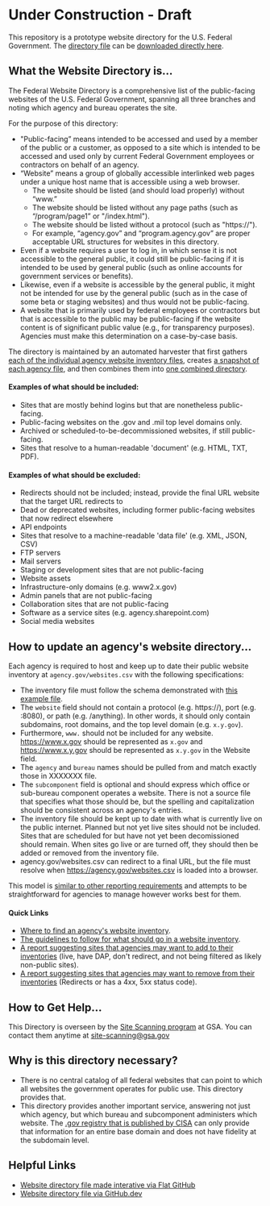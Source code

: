 # Under Construction - Draft

This repository is a prototype website directory for the U.S. Federal Government.  The [directory file](https://github.com/GSA/federal-website-directory/blob/main/us-government-website-directory.csv) can be [downloaded directly here](https://github.com/GSA/federal-website-directory/raw/main/us-government-website-directory.csv).  

## What the Website Directory is...

The Federal Website Directory is a comprehensive list of the public-facing websites of the U.S. Federal Government, spanning all three branches and noting which agency and bureau operates the site.  

For the purpose of this directory: 
- "Public-facing” means intended to be accessed and used by a member of the public or a customer, as opposed to a site which is intended to be accessed and used only by current Federal Government employees or contractors on behalf of an agency.
- “Website” means a group of globally accessible interlinked web pages under a unique host name that is accessible using a web browser.
  - The website should be listed (and should load properly) without “www.”
  - The website should be listed without any page paths (such as “/program/page1” or "/index.html").
  - The website should be listed without a protocol (such as "https://"). 
  - For example, “agency.gov” and “program.agency.gov” are proper acceptable URL structures for websites in this directory.
- Even if a website requires a user to log in, in which sense it is not accessible to the general public, it could still be public-facing if it is intended to be used by general public (such as online accounts for government services or benefits).
- Likewise, even if a website is accessible by the general public, it might not be intended for use by the general public (such as in the case of some beta or staging websites) and thus would not be public-facing.
- A website that is primarily used by federal employees or contractors but that is accessible to the public may be public-facing if the website content is of significant public value (e.g., for transparency purposes). Agencies must make this determination on a case-by-case basis.

The directory is maintained by an automated harvester that first gathers [each of the individual agency website inventory files](https://github.com/GSA/federal-website-directory/blob/main/builder/website_inventories.csv), creates [a snapshot of each agency file](https://github.com/GSA/federal-website-directory/tree/main/snapshots), and then combines them into [one combined directory](https://github.com/GSA/federal-website-directory/blob/main/us-government-website-directory.csv).  

#### Examples of what should be included:  
- Sites that are mostly behind logins but that are nonetheless public-facing. 
- Public-facing websites on the .gov and .mil top level domains only.
- Archived or scheduled-to-be-decommissioned websites, if still public-facing.
- Sites that resolve to a human-readable 'document' (e.g. HTML, TXT, PDF).

#### Examples of what should be excluded: 
- Redirects should not be included; instead, provide the final URL website that the target URL redirects to
- Dead or deprecated websites, including former public-facing websites that now redirect elsewhere
- API endpoints
- Sites that resolve to a machine-readable 'data file' (e.g. XML, JSON, CSV)
- FTP servers
- Mail servers
- Staging or development sites that are not public-facing
- Website assets
- Infrastructure-only domains (e.g. www2.x.gov)
- Admin panels that are not public-facing
- Collaboration sites that are not public-facing
- Software as a service sites (e.g. agency.sharepoint.com)
- Social media websites 


## How to update an agency's website directory...

Each agency is required to host and keep up to date their public website inventory at `agency.gov/websites.csv` with the following specifications: 

- The inventory file must follow the schema demonstrated with [this example file](https://github.com/GSA/federal-website-directory/blob/main/builder/example.csv).
- The `website` field should not contain a protocol (e.g. https://), port (e.g. :8080), or path (e.g. /anything).  In other words, it should only contain subdomains, root domains, and the top level domain (e.g. `x.y.gov`).
- Furthermore, `www.` should not be included for any website.  https://www.x.gov should be represented as `x.gov` and https://www.x.y.gov should be represented as `x.y.gov` in the Website field.  
- The `agency` and `bureau` names should be pulled from and match exactly those in XXXXXXX file.
- The `subcomponent` field is optional and should express which office or sub-bureau component operates a website. There is not a source file that specifies what those should be, but the spelling and capitalization should be consistent across an agency's entries.
- The inventory file should be kept up to date with what is currently live on the public internet.  Planned but not yet live sites should not be included.  Sites that are scheduled for but have not yet been decomissioned should remain.  When sites go live or are turned off, they should then be added or removed from the inventory file.
- agency.gov/websites.csv can redirect to a final URL, but the file must resolve when https://agency.gov/websites.csv is loaded into a browser.  

This model is [similar to other reporting requirements](https://github.com/GSA/site-scanning/issues/1104) and attempts to be straightforward for agencies to manage however works best for them.  

#### Quick Links
- [Where to find an agency's website inventory](https://github.com/GSA/federal-website-directory/blob/main/builder/website_inventories.csv).
- [The guidelines to follow for what should go in a website inventory](https://github.com/GSA/federal-website-directory/tree/future-prototype?tab=readme-ov-file).
- [A report suggesting sites that agencies may want to add to their inventories](https://github.com/GSA/federal-website-directory/blob/main/reports/candidates_for_addition.csv) (live, have DAP, don't redirect, and not being filtered as likely non-public sites).
- [A report suggesting sites that agencies may want to remove from their inventories](https://github.com/GSA/federal-website-directory/blob/main/reports/candidates_for_removal.csv) (Redirects or has a 4xx, 5xx status code).

## How to Get Help...

This Directory is overseen by the [Site Scanning program](https://digital.gov/site-scanning) at GSA.  You can contact them anytime at [site-scanning@gsa.gov](mailto:site-scanning@gsa.gov)

## Why is this directory necessary?  

- There is no central catalog of all federal websites that can point to which all websites the government operates for public use.  This directory provides that.
- This directory provides another important service, answering not just which agency, but which bureau and subcomponent administers which website.  The [.gov registry that is published by CISA](https://github.com/cisagov/dotgov-data/blob/main/current-federal.csv) can only provide that information for an entire base domain and does not have fidelity at the subdomain level.  

## Helpful Links
- [Website directory file made interative via Flat GitHub](https://flatgithub.com/GSA/federal-website-directory/blob/main/us-government-website-directory.csv)
- [Website directory file via GitHub.dev](https://github.dev/GSA/federal-website-directory/blob/main/us-government-website-directory.csv)
